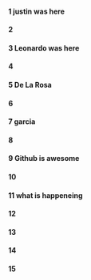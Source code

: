 #### 1 justin was here
#### 2
#### 3 Leonardo was here 
#### 4
#### 5 De La Rosa
#### 6
#### 7 garcia
#### 8

#### 9 Github is awesome



#### 10 
#### 11 what is happeneing
#### 12
#### 13
#### 14
#### 15